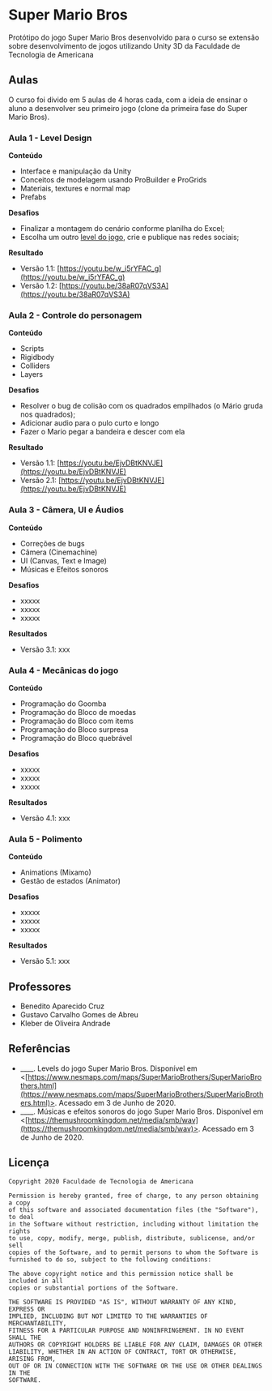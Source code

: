 # Super Mario Bros

Protótipo do jogo Super Mario Bros desenvolvido para o curso se extensão sobre desenvolvimento de jogos utilizando Unity 3D da Faculdade de Tecnologia de Americana

## Aulas

O curso foi divido em 5 aulas de 4 horas cada, com a ideia de ensinar o aluno a desenvolver seu primeiro jogo (clone da primeira fase do Super Mario Bros).

### Aula 1 - Level Design

**Conteúdo**
* Interface e manipulação da Unity
* Conceitos de modelagem usando ProBuilder e ProGrids
* Materiais, textures e normal map
* Prefabs

**Desafios**
* Finalizar a montagem do cenário conforme planilha do Excel;
* Escolha um outro [level do jogo](http://ian-albert.com/games/super_mario_bros_maps/), crie e publique nas redes sociais;

**Resultado**
* Versão 1.1: [https://youtu.be/w_i5rYFAC_g](https://youtu.be/w_i5rYFAC_g)
* Versão 1.2: [https://youtu.be/38aR07qVS3A](https://youtu.be/38aR07qVS3A)

### Aula 2 - Controle do personagem

**Conteúdo**
* Scripts
* Rigidbody
* Colliders
* Layers

**Desafios**
* Resolver o bug de colisão com os quadrados empilhados (o Mário gruda nos quadrados);
* Adicionar audio para o pulo curto e longo
* Fazer o Mario pegar a bandeira e descer com ela

**Resultado**
* Versão 1.1: [https://youtu.be/EjvDBtKNVJE](https://youtu.be/EjvDBtKNVJE)
* Versão 2.1: [https://youtu.be/EjvDBtKNVJE](https://youtu.be/EjvDBtKNVJE)

### Aula 3 - Câmera, UI e Áudios

**Conteúdo**
* Correções de bugs
* Câmera (Cinemachine)
* UI (Canvas, Text e Image)
* Músicas e Efeitos sonoros

**Desafios**
* xxxxx
* xxxxx
* xxxxx

**Resultados**
* Versão 3.1: xxx 

### Aula 4 - Mecânicas do jogo

**Conteúdo**
* Programação do Goomba
* Programação do Bloco de moedas
* Programação do Bloco com items
* Programação do Bloco surpresa
* Programação do Bloco quebrável

**Desafios**
* xxxxx
* xxxxx
* xxxxx

**Resultados**
* Versão 4.1: xxx 

### Aula 5 - Polimento

**Conteúdo**
* Animations (Mixamo)
* Gestão de estados (Animator)

**Desafios**
* xxxxx
* xxxxx
* xxxxx

**Resultados**
* Versão 5.1: xxx 

## Professores

* Benedito Aparecido Cruz
* Gustavo Carvalho Gomes de Abreu
* Kleber de Oliveira Andrade

## Referências

* ____. Levels do jogo Super Mario Bros. Disponível em <[https://www.nesmaps.com/maps/SuperMarioBrothers/SuperMarioBrothers.html](https://www.nesmaps.com/maps/SuperMarioBrothers/SuperMarioBrothers.html)>. Acessado em 3 de Junho de 2020. 
* ____. Músicas e efeitos sonoros do jogo Super Mario Bros. Disponível em <[https://themushroomkingdom.net/media/smb/wav](https://themushroomkingdom.net/media/smb/wav)>. Acessado em 3 de Junho de 2020.

## Licença

    Copyright 2020 Faculdade de Tecnologia de Americana

    Permission is hereby granted, free of charge, to any person obtaining a copy
    of this software and associated documentation files (the "Software"), to deal
    in the Software without restriction, including without limitation the rights
    to use, copy, modify, merge, publish, distribute, sublicense, and/or sell
    copies of the Software, and to permit persons to whom the Software is
    furnished to do so, subject to the following conditions:

    The above copyright notice and this permission notice shall be included in all
    copies or substantial portions of the Software.

    THE SOFTWARE IS PROVIDED "AS IS", WITHOUT WARRANTY OF ANY KIND, EXPRESS OR
    IMPLIED, INCLUDING BUT NOT LIMITED TO THE WARRANTIES OF MERCHANTABILITY,
    FITNESS FOR A PARTICULAR PURPOSE AND NONINFRINGEMENT. IN NO EVENT SHALL THE
    AUTHORS OR COPYRIGHT HOLDERS BE LIABLE FOR ANY CLAIM, DAMAGES OR OTHER
    LIABILITY, WHETHER IN AN ACTION OF CONTRACT, TORT OR OTHERWISE, ARISING FROM,
    OUT OF OR IN CONNECTION WITH THE SOFTWARE OR THE USE OR OTHER DEALINGS IN THE
    SOFTWARE.
